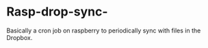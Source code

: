 # Rasp-drop-sync-
Basically a cron job on raspberry to periodically sync with files in the Dropbox.
